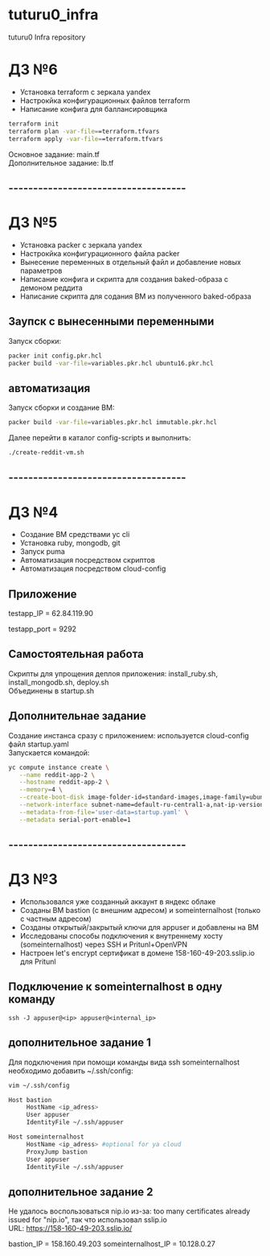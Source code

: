 # tuturu0_infra
tuturu0 Infra repository


# ДЗ №6

- Установка terraform с зеркала yandex
- Настрокйка конфигурационных файлов terraform
- Написание конфига для баллансировщика 

```Bash
terraform init
terraform plan -var-file==terraform.tfvars
terraform apply -var-file==terraform.tfvars
```
Основное задание: main.tf</br>
Дополнительное задание: lb.tf</br>


## ------------------------------------



# ДЗ №5

- Установка packer с зеркала yandex
- Настрокйка конфигурационного файла packer
- Вынесение переменных в отдельный файл и добавление новых параметров
- Написание конфига и скрипта для создания baked-образа с демоном реддита
- Написание скрипта для содания ВМ из полученного baked-образа

## Заупск с вынесенными переменными

Запуск сборки:
```Bash
packer init config.pkr.hcl
packer build -var-file=variables.pkr.hcl ubuntu16.pkr.hcl
```

## автоматизация

Запуск сборки и создание ВМ:
```Bash
packer build -var-file=variables.pkr.hcl immutable.pkr.hcl
```
Далее перейти в каталог config-scripts и выполнить:
```Bash
./create-reddit-vm.sh
```


## ------------------------------------



# ДЗ №4

- Создание ВМ средствами yc cli
- Установка ruby, mongodb, git
- Запуск puma
- Автоматизация посредством скриптов
- Автоматизация посредством cloud-config

## Приложение

testapp_IP = 62.84.119.90

testapp_port = 9292

## Самостоятельная работа

Скрипты для упрощения деплоя приложения: install_ruby.sh, install_mongodb.sh, deploy.sh<br/>
Объединены в startup.sh

## Дополнительнае задание

Создание инстанса сразу с приложением: используется cloud-config файл startup.yaml <br/>
Запускается командой:

```Bash
yc compute instance create \
   --name reddit-app-2 \
   --hostname reddit-app-2 \
   --memory=4 \
   --create-boot-disk image-folder-id=standard-images,image-family=ubuntu-1604-lts,size=10GB \
   --network-interface subnet-name=default-ru-central1-a,nat-ip-version=ipv4 \
   --metadata-from-file='user-data=startup.yaml' \
   --metadata serial-port-enable=1
```



## ------------------------------------



# ДЗ №3

- Использовался уже созданный аккаунт в яндекс облаке
- Созданы ВМ bastion (с внешним адресом) и someinternalhost (только с частным адресом)
- Созданы открытый/закрытый ключи для appuser и добавлены на ВМ
- Исследованы способы подключения к внутреннему хосту (someinternalhost) через SSH и Pritunl+OpenVPN
- Настроен let's encrypt сертификат в домене 158-160-49-203.sslip.io для Pritunl

## Подключение к someinternalhost в одну команду

```
ssh -J appuser@<ip> appuser@<internal_ip>
```

## дополнительное задание 1
Для подключения при помощи команды вида ssh someinternalhost необходимо добавить ~/.ssh/config:

```Bash
vim ~/.ssh/config

Host bastion
     HostName <ip_adress>
     User appuser
     IdentityFile ~/.ssh/appuser

Host someinternalhost
     HostName <ip_adress> #optional for ya cloud
     ProxyJump bastion
     User appuser
     IdentityFile ~/.ssh/appuser

```

## дополнительное задание 2
Не удалось воспользоваться nip.io из-за: too many certificates already issued for \"nip.io\", так что использовал sslip.io<br>
URL: https://158-160-49-203.sslip.io/

bastion_IP = 158.160.49.203
someinternalhost_IP = 10.128.0.27



